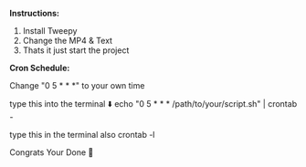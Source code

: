 **Instructions:**

1. Install Tweepy
2. Change the MP4 & Text
3. Thats it just start the project

**Cron Schedule:**

Change "0 5 * * *" to your own time

type this into the terminal ⬇️
echo "0 5 * * * /path/to/your/script.sh" | crontab -

type this in the terminal also
crontab -l

Congrats Your Done 🎉

